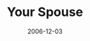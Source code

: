 ---
layout: music 
title: "Your Spouse"
series: "Home For The Holidays"
date: 2006-12-03 
description: "Ready or not, here it comes&#58; holiday time with the family. You could just knock the mothballs out of the holiday sweaters, grit your teeth and hope for the best this year, or you could get proactive about improving family patterns so you're not doomed to "
audio: "http://www.crossroads.net/audio/2006/2006_12_Home_For_The_Holidays/HFTH_01_Your_Spouse_12-03-06_Tome.mp3"
audio-duration: "41:18"
src: "http://www.crossroads.net/players/media/mediumHz/"
---